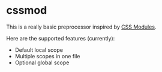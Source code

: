 # cssmod

This is a really basic preprocessor inspired by 
[CSS Modules](https://github.com/css-modules/css-modules). 

Here are the supported features (currently):
- Default local scope
- Multiple scopes in one file
- Optional global scope

